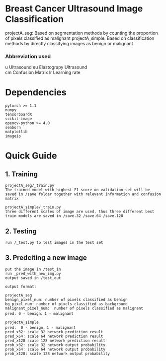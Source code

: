 # Breast Cancer Ultrasound Image Classification 

projectA_seg: Based on segmentation methods by counting the proportion of pixels classified as malignant
projectA_simple: Based on classification methods by directly classifying images as benign or malignant

### Abbreviation used
u Ultrasound
eu Elastograpy Ultrasound  
cm Confusion Matrix
lr Learning rate  

# Dependencies
```
pytorch >= 1.1  
numpy  
tensorboardX  
scikit-image  
opencv-python >= 4.0  
seaborn  
matplotlib  
imageio  
```

# Quick Guide

## 1. Training  
    projectA_seg/_train.py 
    The trained model with highest F1 score on validation set will be saved in /save folder together with relevant information and confusion matrix
    
    projectA_simple/_train.py  
    three different scales of image are used, thus three different best train models are saved in /save.32 /save.64 /save.128  

## 2. Testing  
    run /_test.py to test images in the test set    

## 3. Predciting a new image
    put the image in /test_in 
    run _pred_with_new_img.py  
    output saved in /test_out  
    
    output format:    
    
    projectA_seg   
    benign_pixel_num: number of pixels classified as benign  
    bg_pixel_num: number of pixels classified as background
    malignant_pixel_num:  number of pixels classified as malignant  
    pred: 0 - benign，1 - malignant  
    
    projectA_simple
    pred:  0 - benign，1 - malignant   
    pred_x32: scale 32 network prediction result 
    pred_x64: scale 64 network prediction result   
    pred_x128 scale 128 network prediction result   
    prob_x32: scale 32 network output probability   
    prob_x64: scale 64 network output probability   
    prob_x128: scale 128 network output probability   

